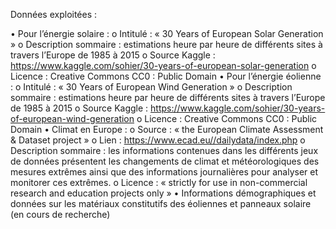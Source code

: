 Données exploitées :

•	Pour l’énergie solaire :
o	Intitulé : « 30 Years of European Solar Generation » 
o	Description sommaire : estimations heure par heure de différents sites à travers l’Europe de 1985 à 2015 
o	Source Kaggle : 
https://www.kaggle.com/sohier/30-years-of-european-solar-generation
o	Licence : Creative Commons CC0 : Public Domain
•	Pour l’énergie éolienne :
o	Intitulé : « 30 Years of European Wind Generation »
o	Description sommaire : estimations heure par heure de différents sites à travers l’Europe de 1985 à 2015
o	Source Kaggle : 
https://www.kaggle.com/sohier/30-years-of-european-wind-generation
o	Licence : Creative Commons CC0 : Public Domain
•	Climat en Europe : 
o	Source : « the European Climate Assessment & Dataset project »
o	Lien : https://www.ecad.eu//dailydata/index.php
o	Description sommaire : les informations contenues dans les différents jeux de données présentent les changements de climat et météorologiques des mesures extrêmes ainsi que des informations journalières pour analyser et monitorer ces extrêmes. 
o	Licence : « strictly for use in non-commercial research and education projects only »
•	Informations démographiques et données sur les matériaux constitutifs des éoliennes et panneaux solaire (en cours de recherche)
